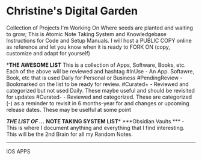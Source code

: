 
# Christine's Digital Garden 
Collection of Projects I'm Working On
Where seeds are planted and waiting to grow;
This is Atomic Note Taking System and Knowledgebase Instructions for Code and Setup Manuals. I will host a PUBLIC COPY online as reference and let you know when it is ready to FORK ON (copy, customize and adapt for yourself)

***THE AWESOME LIST**
This is a collection of Apps, Software, Books, etc. 
Each of the above will be reviewed and hashtag 
#InUse - An App. Softawre, Book, etc that is used Daily for Personal or Business
#PendingReview - Bookmarked on the list to be ready for review.
#Curated+ - Reviewed and categorized but not used Daily.  These maybe useful and should be revisited for updates
#Curated- - Reviewed and categorized.  These are categorized (-) as a reminder to revisit in 6 months-year for and changes or upcoming release dates. These may be uselful at some point 

***THE LIST OF ...***
**NOTE TAKING SYSTEM LIST***
***Obsidian Vaults <LINK> *** - This is where I document anything and everything that I find interesting.  This will be the 2nd Brain for all my Random Notes.
***

IOS APPS

